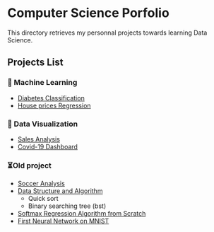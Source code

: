 # Computer Science Porfolio
This directory retrieves my personnal projects towards learning Data Science.
## Projects List

### 🧠 Machine Learning
 - [Diabetes Classification](https://github.com/axelearning/CS_portfolio/tree/master/machine_learning/diabetes_classification)
 - [House prices Regression](https://github.com/axelearning/CS_portfolio/tree/master/machine_learning/house_prices_regression)

### 🔬 Data Visualization
 - [Sales Analysis](https://github.com/axelearning/CS_portfolio/tree/master/data_visualization/sale_analysis)
 - [Covid-19 Dashboard](https://github.com/axelearning/CS_portfolio/tree/master/data_visualization/covid_19)
  
### ⏳Old project
 - [Soccer Analysis](https://github.com/axelearning/CS_portfolio/tree/master/old_project/soccer_analysis)
 - [Data Structure and Algorithm](https://github.com/axelearning/CS_portfolio/tree/master/old_project/data_structure)
 	  - Quick sort
  	  - Binary searching tree (bst)
 - [Softmax Regression Algorithm from Scratch](https://github.com/axelearning/CS_portfolio/tree/master/old_project/softmax_regression_from_scratch)
 - [First Neural Network on MNIST](https://github.com/axelearning/CS_portfolio/tree/master/old_project/mlp_on_mnist)

